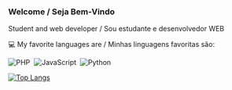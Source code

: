 ### Welcome / Seja Bem-Vindo
 
Student and web developer / Sou estudante e desenvolvedor WEB

:computer: My favorite languages are / Minhas linguagens favoritas são:


![PHP](https://img.shields.io/badge/-PHP-369?style=flat&logoColor=fff&logo=php)&nbsp;
![JavaScript](https://img.shields.io/badge/-JavaScript-FEAE32?style=flat&logoColor=fff&logo=javascript)&nbsp;
![Python](https://img.shields.io/badge/-Python-blue?style=flat&logoColor=fff&logo=python)&nbsp;

[![Top Langs](https://github-readme-stats.vercel.app/api/top-langs/?kuik-san=anuraghazra&layout=compact)](https://github.com/anuraghazra/github-readme-stats)